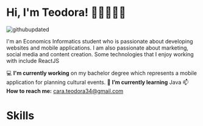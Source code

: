 <h1>Hi, I'm Teodora! 👋🏻👩🏼‍💻</h1>

![githubupdated](https://github.com/teoc34/carateodora/assets/23657183/3148e42a-76a9-41f5-a1be-e6159f0012d1)

I'm an Economics Informatics student who is passionate about developing websites and mobile applications. I am also passionate about marketing, social media and content creation. Some technologies that I enjoy working with include ReactJS 

💻 **I'm currently working** on my bachelor degree which represents a mobile application for planning cultural events. 
🌱 **I’m currently learning** Java
📫 **How to reach me:** cara.teodora34@gmail.com

<h1>Skills</h1>

